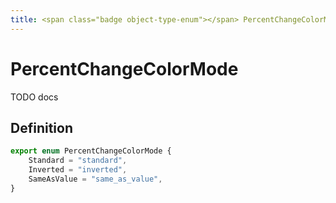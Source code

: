 ```yaml
---
title: <span class="badge object-type-enum"></span> PercentChangeColorMode
---
```

# <span class="badge object-type-enum"></span> PercentChangeColorMode

TODO docs

## Definition

```typescript
export enum PercentChangeColorMode {
	Standard = "standard",
	Inverted = "inverted",
	SameAsValue = "same_as_value",
}

```
